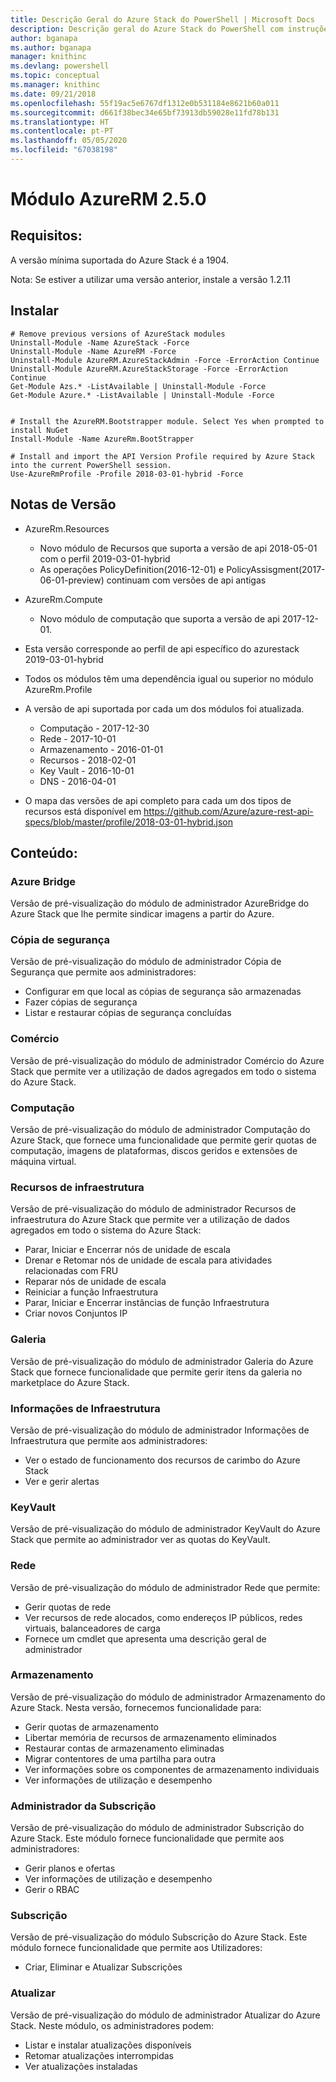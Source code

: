 ```yaml
---
title: Descrição Geral do Azure Stack do PowerShell | Microsoft Docs
description: Descrição geral do Azure Stack do PowerShell com instruções para instalação e configuração.
author: bganapa
ms.author: bganapa
manager: knithinc
ms.devlang: powershell
ms.topic: conceptual
ms.manager: knithinc
ms.date: 09/21/2018
ms.openlocfilehash: 55f19ac5e6767df1312e0b531184e8621b60a011
ms.sourcegitcommit: d661f38bec34e65bf73913db59028e11fd78b131
ms.translationtype: HT
ms.contentlocale: pt-PT
ms.lasthandoff: 05/05/2020
ms.locfileid: "67038198"
---
```

# <a name="azurerm-module-250"></a>Módulo AzureRM 2.5.0

## <a name="requirements"></a>Requisitos:
A versão mínima suportada do Azure Stack é a 1904.

Nota: Se estiver a utilizar uma versão anterior, instale a versão 1.2.11


## <a name="install"></a>Instalar
```powershell-interactive
# Remove previous versions of AzureStack modules
Uninstall-Module -Name AzureStack -Force 
Uninstall-Module -Name AzureRM -Force 
Uninstall-Module AzureRM.AzureStackAdmin -Force -ErrorAction Continue
Uninstall-Module AzureRM.AzureStackStorage -Force -ErrorAction Continue
Get-Module Azs.* -ListAvailable | Uninstall-Module -Force
Get-Module Azure.* -ListAvailable | Uninstall-Module -Force


# Install the AzureRM.Bootstrapper module. Select Yes when prompted to install NuGet
Install-Module -Name AzureRm.BootStrapper

# Install and import the API Version Profile required by Azure Stack into the current PowerShell session.
Use-AzureRmProfile -Profile 2018-03-01-hybrid -Force

```

## <a name="release-notes"></a>Notas de Versão
* AzureRm.Resources
    * Novo módulo de Recursos que suporta a versão de api 2018-05-01 com o perfil 2019-03-01-hybrid
    * As operações PolicyDefinition(2016-12-01) e PolicyAssisgment(2017-06-01-preview) continuam com versões de api antigas
* AzureRm.Compute
    * Novo módulo de computação que suporta a versão de api 2017-12-01.


* Esta versão corresponde ao perfil de api específico do azurestack 2019-03-01-hybrid
* Todos os módulos têm uma dependência igual ou superior no módulo AzureRm.Profile
* A versão de api suportada por cada um dos módulos foi atualizada. 
    * Computação - 2017-12-30
    * Rede - 2017-10-01
    * Armazenamento - 2016-01-01
    * Recursos - 2018-02-01
    * Key Vault - 2016-10-01
    * DNS - 2016-04-01
* O mapa das versões de api completo para cada um dos tipos de recursos está disponível em https://github.com/Azure/azure-rest-api-specs/blob/master/profile/2018-03-01-hybrid.json

## <a name="content"></a>Conteúdo:
### <a name="azure-bridge"></a>Azure Bridge
Versão de pré-visualização do módulo de administrador AzureBridge do Azure Stack que lhe permite sindicar imagens a partir do Azure.

### <a name="backup"></a>Cópia de segurança
Versão de pré-visualização do módulo de administrador Cópia de Segurança que permite aos administradores:
- Configurar em que local as cópias de segurança são armazenadas
- Fazer cópias de segurança
- Listar e restaurar cópias de segurança concluídas

### <a name="commerce"></a>Comércio
Versão de pré-visualização do módulo de administrador Comércio do Azure Stack que permite ver a utilização de dados agregados em todo o sistema do Azure Stack.

### <a name="compute"></a>Computação
Versão de pré-visualização do módulo de administrador Computação do Azure Stack, que fornece uma funcionalidade que permite gerir quotas de computação, imagens de plataformas, discos geridos e extensões de máquina virtual.

### <a name="fabric"></a>Recursos de infraestrutura
Versão de pré-visualização do módulo de administrador Recursos de infraestrutura do Azure Stack que permite ver a utilização de dados agregados em todo o sistema do Azure Stack:
- Parar, Iniciar e Encerrar nós de unidade de escala
- Drenar e Retomar nós de unidade de escala para atividades relacionadas com FRU
- Reparar nós de unidade de escala
- Reiniciar a função Infraestrutura
- Parar, Iniciar e Encerrar instâncias de função Infraestrutura
- Criar novos Conjuntos IP


### <a name="gallery"></a>Galeria
Versão de pré-visualização do módulo de administrador Galeria do Azure Stack que fornece funcionalidade que permite gerir itens da galeria no marketplace do Azure Stack.

### <a name="infrastructure-insights"></a>Informações de Infraestrutura
Versão de pré-visualização do módulo de administrador Informações de Infraestrutura que permite aos administradores:
- Ver o estado de funcionamento dos recursos de carimbo do Azure Stack
- Ver e gerir alertas

### <a name="keyvault"></a>KeyVault
Versão de pré-visualização do módulo de administrador KeyVault do Azure Stack que permite ao administrador ver as quotas do KeyVault.

### <a name="network"></a>Rede
Versão de pré-visualização do módulo de administrador Rede que permite:
- Gerir quotas de rede
- Ver recursos de rede alocados, como endereços IP públicos, redes virtuais, balanceadores de carga
- Fornece um cmdlet que apresenta uma descrição geral de administrador

### <a name="storage"></a>Armazenamento
Versão de pré-visualização do módulo de administrador Armazenamento do Azure Stack.  Nesta versão, fornecemos funcionalidade para:
- Gerir quotas de armazenamento
- Libertar memória de recursos de armazenamento eliminados
- Restaurar contas de armazenamento eliminadas
- Migrar contentores de uma partilha para outra
- Ver informações sobre os componentes de armazenamento individuais
- Ver informações de utilização e desempenho

### <a name="subscription-admin"></a>Administrador da Subscrição
Versão de pré-visualização do módulo de administrador Subscrição do Azure Stack.  Este módulo fornece funcionalidade que permite aos administradores:
- Gerir planos e ofertas
- Ver informações de utilização e desempenho
- Gerir o RBAC

### <a name="subscription"></a>Subscrição
Versão de pré-visualização do módulo Subscrição do Azure Stack.  Este módulo fornece funcionalidade que permite aos Utilizadores:
- Criar, Eliminar e Atualizar Subscrições

### <a name="update"></a>Atualizar
Versão de pré-visualização do módulo de administrador Atualizar do Azure Stack.  Neste módulo, os administradores podem:
- Listar e instalar atualizações disponíveis
- Retomar atualizações interrompidas
- Ver atualizações instaladas
